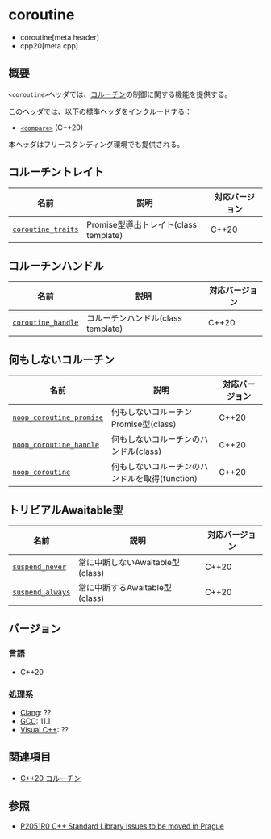 # coroutine
* coroutine[meta header]
* cpp20[meta cpp]

## 概要

`<coroutine>`ヘッダでは、[コルーチン](/lang/cpp20/coroutines.md)の制御に関する機能を提供する。

このヘッダでは、以下の標準ヘッダをインクルードする：

- [`<compare>`](compare.md) (C++20)

本ヘッダはフリースタンディング環境でも提供される。


## コルーチントレイト

| 名前            | 説明           | 対応バージョン |
|-----------------|----------------|----------------|
| [`coroutine_traits`](coroutine/coroutine_traits.md)| Promise型導出トレイト(class template) | C++20 |


## コルーチンハンドル

| 名前            | 説明           | 対応バージョン |
|-----------------|----------------|----------------|
| [`coroutine_handle`](coroutine/coroutine_handle.md)| コルーチンハンドル(class template) | C++20 |


## 何もしないコルーチン

| 名前            | 説明           | 対応バージョン |
|-----------------|----------------|----------------|
| [`noop_coroutine_promise`](coroutine/noop_coroutine_handle.md)| 何もしないコルーチンPromise型(class)| C++20 |
| [`noop_coroutine_handle`](coroutine/noop_coroutine_handle.md) | 何もしないコルーチンのハンドル(class) | C++20 |
| [`noop_coroutine`](coroutine/noop_coroutine.md) | 何もしないコルーチンのハンドルを取得(function) | C++20


## トリビアルAwaitable型

| 名前            | 説明           | 対応バージョン |
|-----------------|----------------|----------------|
| [`suspend_never`](coroutine/suspend_never.md) | 常に中断しないAwaitable型(class) | C++20 |
| [`suspend_always`](coroutine/suspend_always.md) | 常に中断するAwaitable型(class) | C++20 |


## バージョン
### 言語
- C++20

### 処理系
- [Clang](/implementation.md#clang): ??
- [GCC](/implementation.md#gcc): 11.1
- [Visual C++](/implementation.md#visual_cpp): ??

## 関連項目
- [C++20 コルーチン](/lang/cpp20/coroutines.md)


## 参照
- [P2051R0 C++ Standard Library Issues to be moved in Prague](http://www.open-std.org/jtc1/sc22/wg21/docs/papers/2020/p2051r0.html)
